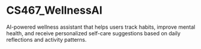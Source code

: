 # CS467_WellnessAI
AI-powered wellness assistant that helps users track habits, improve mental health, and receive personalized self-care suggestions based on daily reflections and activity patterns.

